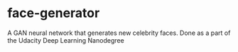 # face-generator
A GAN neural network that generates new celebrity faces.
Done as a part of the Udacity Deep Learning Nanodegree
